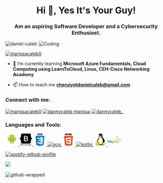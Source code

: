 <h1 align="center">Hi 👋, Yes It's Your Guy!</h1>
<h3 align="center">Am an aspiring Software Developer and a Cybersecurity Enthusiast.</h3>

<img align="right" alt="Coding" width="400" src="https://www.ampron.eu/wp-content/uploads/2019/01/code-developer.gif">

<p align="left"> <img src="https://komarev.com/ghpvc/?username=daniel-caleb&label=Profile%20views&color=0e75b6&style=flat" alt="daniel-caleb" /> </p>

<p align="left"> <a href="https://twitter.com/marissacaleb0" target="blank"><img src="https://img.shields.io/twitter/follow/marissacaleb0?logo=twitter&style=for-the-badge" alt="marissacaleb0" /></a> </p>

- 🌱 I’m currently learning **Microsoft Azure Fundamentals, Cloud Computing using LearnToCloud, Linux, CEH-Cisco Networking Academy**

- 📫 How to reach me **cheruiyotdanielcaleb@gmail.com**

<h3 align="left">Connect with me:</h3>
<p align="left">
<a href="https://twitter.com/marissacaleb0" target="blank"><img align="center" src="https://raw.githubusercontent.com/rahuldkjain/github-profile-readme-generator/master/src/images/icons/Social/twitter.svg" alt="marissacaleb0" height="30" width="40" /></a>
<a href="https://fb.com/dannycaleb marissa" target="blank"><img align="center" src="https://raw.githubusercontent.com/rahuldkjain/github-profile-readme-generator/master/src/images/icons/Social/facebook.svg" alt="dannycaleb marissa" height="30" width="40" /></a>
<a href="https://instagram.com/dannycaleb_" target="blank"><img align="center" src="https://raw.githubusercontent.com/rahuldkjain/github-profile-readme-generator/master/src/images/icons/Social/instagram.svg" alt="dannycaleb_" height="30" width="40" /></a>
</p>

<h3 align="left">Languages and Tools:</h3>
<p align="left"> <a href="https://developer.android.com" target="_blank" rel="noreferrer"> <img src="https://raw.githubusercontent.com/devicons/devicon/master/icons/android/android-original-wordmark.svg" alt="android" width="40" height="40"/> </a> <a href="https://getbootstrap.com" target="_blank" rel="noreferrer"> <img src="https://raw.githubusercontent.com/devicons/devicon/master/icons/bootstrap/bootstrap-plain-wordmark.svg" alt="bootstrap" width="40" height="40"/> </a> <a href="https://www.w3schools.com/css/" target="_blank" rel="noreferrer"> <img src="https://raw.githubusercontent.com/devicons/devicon/master/icons/css3/css3-original-wordmark.svg" alt="css3" width="40" height="40"/> </a> <a href="https://cloud.google.com" target="_blank" rel="noreferrer"> <img src="https://www.vectorlogo.zone/logos/google_cloud/google_cloud-icon.svg" alt="gcp" width="40" height="40"/> </a> <a href="https://www.w3.org/html/" target="_blank" rel="noreferrer"> <img src="https://raw.githubusercontent.com/devicons/devicon/master/icons/html5/html5-original-wordmark.svg" alt="html5" width="40" height="40"/> </a> <a href="https://kotlinlang.org" target="_blank" rel="noreferrer"> <img src="https://www.vectorlogo.zone/logos/kotlinlang/kotlinlang-icon.svg" alt="kotlin" width="40" height="40"/> </a> <a href="https://www.linux.org/" target="_blank" rel="noreferrer"> <img src="https://raw.githubusercontent.com/devicons/devicon/master/icons/linux/linux-original.svg" alt="linux" width="40" height="40"/> </a> <a href="https://www.mysql.com/" target="_blank" rel="noreferrer"> <img src="https://raw.githubusercontent.com/devicons/devicon/master/icons/mysql/mysql-original-wordmark.svg" alt="mysql" width="40" height="40"/> </a> </p>

  
[![spotify-github-profile](https://spotify-github-profile.vercel.app/api/view?uid=316rmftbxk7cy77jvy43g7tlyfji&cover_image=true&theme=default&show_offline=false&background_color=121212&interchange=false)](https://open.spotify.com/user/316rmftbxk7cy77jvy43g7tlyfji)

<a>
<img src = "https://api.githubtrends.io/user/svg/daniel-caleb/langs?time_range=one_year&use_percent=True&loc_metric=changed&theme=dark"></img>
</a>


![github-wrapped](https://github.com/daniel-caleb/Daniel-Caleb/assets/95380895/ab6bbcd0-1e5b-4fa1-b023-53ed823c8012)

